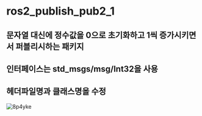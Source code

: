 # ros2_publish_pub2_1
## 문자열 대신에 정수값을 0으로 초기화하고 1씩 증가시키면서 퍼블리시하는 패키지
## 인터페이스는 std_msgs/msg/Int32을 사용
## 헤더파일명과 클래스명을 수정
![8p4yke](https://github.com/Sungmyunghoon/ros2_publish_pub2_1/assets/112747810/cc2733ca-d66e-4368-a941-90091024f63e)
